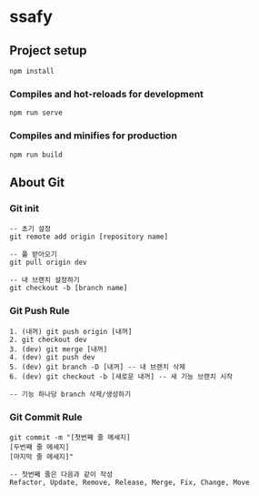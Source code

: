 # ssafy

## Project setup
```
npm install
```

### Compiles and hot-reloads for development
```
npm run serve
```

### Compiles and minifies for production
```
npm run build
```



## About Git

### Git init

```
-- 초기 설정
git remote add origin [repository name]

-- 풀 받아오기
git pull origin dev

-- 내 브랜치 설정하기
git checkout -b [branch name]
```

### Git Push Rule

```
1. (내꺼) git push origin [내꺼]
2. git checkout dev
3. (dev) git merge [내꺼]
4. (dev) git push dev
5. (dev) git branch -D [내꺼] -- 내 브랜치 삭제
6. (dev) git checkout -b [새로운 내꺼] -- 새 기능 브랜치 시작

-- 기능 하나당 branch 삭제/생성하기
```

### Git Commit Rule

```
git commit -m "[첫번째 줄 메세지]
[두번째 줄 메세지]
[마지막 줄 메세지]"

-- 첫번째 줄은 다음과 같이 작성
Refactor, Update, Remove, Release, Merge, Fix, Change, Move
```



